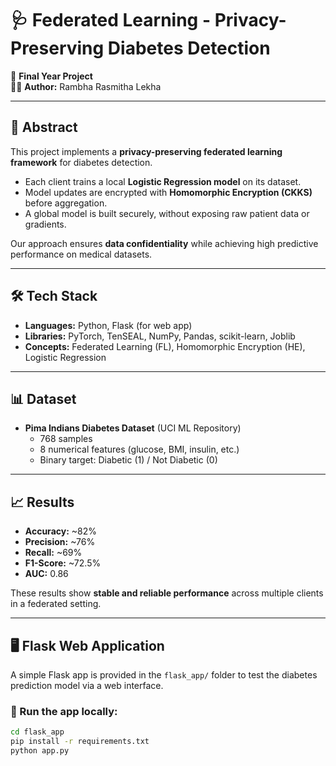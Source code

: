# 🩺 Federated Learning - Privacy-Preserving Diabetes Detection

📌 **Final Year Project**  
👩‍💻 **Author:** Rambha Rasmitha Lekha

---

## 📖 Abstract
This project implements a **privacy-preserving federated learning framework** for diabetes detection.  

- Each client trains a local **Logistic Regression model** on its dataset.  
- Model updates are encrypted with **Homomorphic Encryption (CKKS)** before aggregation.  
- A global model is built securely, without exposing raw patient data or gradients.  

Our approach ensures **data confidentiality** while achieving high predictive performance on medical datasets.

---

## 🛠️ Tech Stack
- **Languages:** Python, Flask (for web app)  
- **Libraries:** PyTorch, TenSEAL, NumPy, Pandas, scikit-learn, Joblib  
- **Concepts:** Federated Learning (FL), Homomorphic Encryption (HE), Logistic Regression  

---

## 📊 Dataset
- **Pima Indians Diabetes Dataset** (UCI ML Repository)  
  - 768 samples  
  - 8 numerical features (glucose, BMI, insulin, etc.)  
  - Binary target: Diabetic (1) / Not Diabetic (0)  

---

## 📈 Results
- **Accuracy:** ~82%  
- **Precision:** ~76%  
- **Recall:** ~69%  
- **F1-Score:** ~72.5%  
- **AUC:** 0.86  

These results show **stable and reliable performance** across multiple clients in a federated setting.

---

## 🖥️ Flask Web Application
A simple Flask app is provided in the `flask_app/` folder to test the diabetes prediction model via a web interface.  

### 🔹 Run the app locally:
```bash
cd flask_app
pip install -r requirements.txt
python app.py
